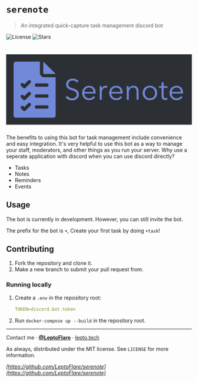 # `serenote`
> An integrated quick-capture task management discord bot

![License][license-shield]
![Stars][stars-shield]
# ![Banner](banner.png)

The benefits to using this bot for task management include convenience and easy integration. It's very helpful to use this bot as a way to manage your staff, moderators, and other things as you run your server. Why use a seperate application with discord when you can use discord directly?
- Tasks
- Notes
- Reminders
- Events

## Usage <!-- Using the product -->
The bot is currently in development. However, you can still invite the bot.

The prefix for the bot is `+`, Create your first task by doing `+task`!

## Contributing <!-- Using the source -->
1. Fork the repository and clone it.
2. Make a new branch to submit your pull request from.

### Running locally
1. Create a `.env` in the repository root:
   ```yml
   TOKEN=discord.bot.token
   ```

2. Run `docker-compose up --build` in the repository root.

---

Contact me · [**@LeptoFlare**](https://github.com/LeptoFlare) · [lepto.tech](https://lepto.tech)

As always, distributed under the MIT license. See `LICENSE` for more information.

_[https://github.com/LeptoFlare/serenote](https://github.com/LeptoFlare/serenote)_

<!-- markdown links & imgs -->
[stars-shield]: https://img.shields.io/github/stars/LeptoFlare/serenote.svg?style=social
[license-shield]: https://img.shields.io/github/license/LeptoFlare/serenote.svg?style=flat
